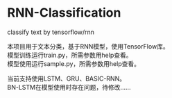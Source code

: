 # RNN-Classification  
classify text by tensorflow/rnn  
    
本项目用于文本分类，基于RNN模型，使用TensorFlow库。  
模型训练运行train.py，所需参数用help查看。  
模型使用运行sample.py，所需参数用help查看。  
    
当前支持使用LSTM、GRU、BASIC-RNN。  
BN-LSTM在模型使用时存在问题，待修改……  
